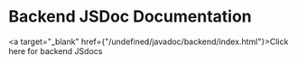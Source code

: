 # Backend JSDoc Documentation

<a target="_blank" href={"/undefined/javadoc/backend/index.html"}>Click here for backend JSdocs</a>